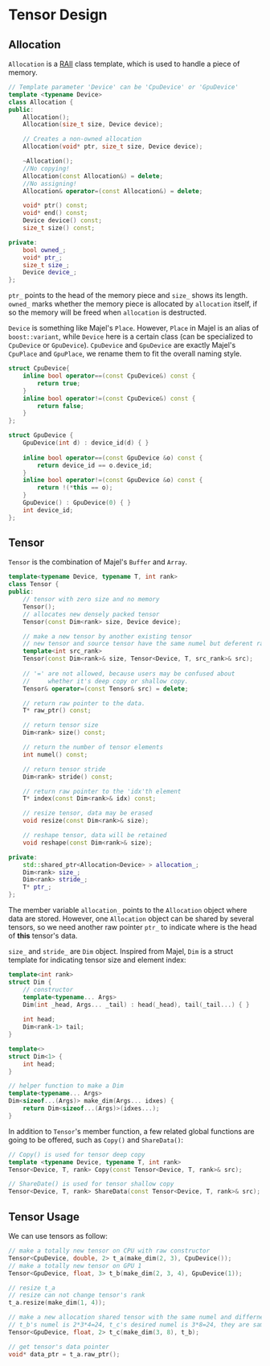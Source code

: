# Tensor Design


## Allocation

`Allocation` is a [RAII](http://en.cppreference.com/w/cpp/language/raii) class template, which is used to handle a piece of memory. 

```cpp
// Template parameter 'Device' can be 'CpuDevice' or 'GpuDevice'
template <typename Device>
class Allocation {
public:
    Allocation();
    Allocation(size_t size, Device device);

    // Creates a non-owned allocation
    Allocation(void* ptr, size_t size, Device device);

    ~Allocation();
    //No copying!
    Allocation(const Allocation&) = delete;
    //No assigning!
    Allocation& operator=(const Allocation&) = delete;

    void* ptr() const;
    void* end() const;
    Device device() const;
    size_t size() const;

private:
    bool owned_;
    void* ptr_;
    size_t size_;
    Device device_;
};
```

`ptr_` points to the head of the memory piece and `size_` shows its length. `owned_` marks whether the memory piece is allocated by `allocation` itself, if so the memory will be freed when `allocation` is destructed.

`Device` is something like Majel's `Place`. However, `Place` in Majel is an alias of `boost::variant`, while `Device` here is a certain class (can be specialized to `CpuDevice` or `GpuDevice`). `CpuDevice` and `GpuDevice` are exactly Majel's `CpuPlace` and `GpuPlace`, we rename them to fit the overall naming style.

```cpp
struct CpuDevice{
    inline bool operator==(const CpuDevice&) const {
        return true;
    }
    inline bool operator!=(const CpuDevice&) const {
        return false;
    }
};

struct GpuDevice {
    GpuDevice(int d) : device_id(d) { }
    
    inline bool operator==(const GpuDevice &o) const {
        return device_id == o.device_id;
    }
    inline bool operator!=(const GpuDevice &o) const {
        return !(*this == o);
    }
    GpuDevice() : GpuDevice(0) { }
    int device_id;
};
```

## Tensor

`Tensor` is the combination of Majel's `Buffer` and `Array`.

```cpp
template<typename Device, typename T, int rank>
class Tensor {
public:
    // tensor with zero size and no memory
    Tensor();
    // allocates new densely packed tensor
    Tensor(const Dim<rank> size, Device device);

    // make a new tensor by another existing tensor
    // new tensor and source tensor have the same numel but deferent rank
    template<int src_rank>
    Tensor(const Dim<rank>& size, Tensor<Device, T, src_rank>& src);
    
    // '=' are not allowed, because users may be confused about
    //     whether it's deep copy or shallow copy.
    Tensor& operator=(const Tensor& src) = delete;

    // return raw pointer to the data.
    T* raw_ptr() const;

    // return tensor size
    Dim<rank> size() const;

    // return the number of tensor elements
    int numel() const;

    // return tensor stride
    Dim<rank> stride() const;

    // return raw pointer to the 'idx'th element
    T* index(const Dim<rank>& idx) const;

    // resize tensor, data may be erased
    void resize(const Dim<rank>& size);

    // reshape tensor, data will be retained
    void reshape(const Dim<rank>& size);

private:
    std::shared_ptr<Allocation<Device> > allocation_;
    Dim<rank> size_;
    Dim<rank> stride_;
    T* ptr_;
};

```

The member variable `allocation_` points to the `Allocation` object where data are stored. However, one `Allocation` object can be shared by several tensors, so we need another raw pointer `ptr_` to indicate where is the head of **this** tensor's data. 

`size_` and `stride_` are `Dim` object. Inspired from Majel, `Dim` is a struct template for indicating tensor size and element index:

```cpp
template<int rank>
struct Dim {
	// constructor
	template<typename... Args>
	Dim(int _head, Args... _tail) : head(_head), tail(_tail...) { }
	
	int head;
	Dim<rank-1> tail;
}

template<>
struct Dim<1> {
	int head;
}

// helper function to make a Dim
template<typename... Args>
Dim<sizeof...(Args)> make_dim(Args... idxes) {
    return Dim<sizeof...(Args)>(idxes...);
}
```

In addition to `Tensor`'s member function, a few related global functions are going to be offered, such as `Copy()` and `ShareData()`:

```cpp
// Copy() is used for tensor deep copy
template <typename Device, typename T, int rank>
Tensor<Device, T, rank> Copy(const Tensor<Device, T, rank>& src);

// ShareDate() is used for tensor shallow copy
Tensor<Device, T, rank> ShareData(const Tensor<Device, T, rank>& src);
```

## Tensor Usage

We can use tensors as follow:

```cpp
// make a totally new tensor on CPU with raw constructor
Tensor<CpuDevice, double, 2> t_a(make_dim(2, 3), CpuDevice());
// make a totally new tensor on GPU 1
Tensor<GpuDevice, float, 3> t_b(make_dim(2, 3, 4), GpuDevice(1));

// resize t_a
// resize can not change tensor's rank
t_a.resize(make_dim(1, 4));

// make a new allocation shared tensor with the same numel and differnet rank
// t_b's numel is 2*3*4=24, t_c's desired numel is 3*8=24, they are same so the construction is allowed.
Tensor<GpuDevice, float, 2> t_c(make_dim(3, 8), t_b);

// get tensor's data pointer
void* data_ptr = t_a.raw_ptr();
```
